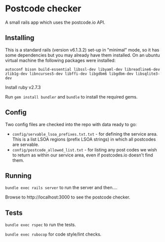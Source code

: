 # Postcode checker

A small rails app which uses the postcode.io API.

## Installing

This is a standard rails (version v6.1.3.2) set-up in "minimal" mode, so it has some dependencies but you may already have them installed. On an ubuntu virtual machine the following packages were installed:

`autoconf bison build-essential libssl-dev libyaml-dev libreadline6-dev zlib1g-dev libncurses5-dev libffi-dev libgdbm6 libgdbm-dev libsqlite3-dev`

Install ruby v2.7.3

Run `gem install bundler` and `bundle` to install the required gems.

## Config

Two config files are checked into the repo with data ready to go:

* `config/servable_lsoa_prefixes.txt.txt` - for defining the service area. This is a list LSOA regions (prefix LSOA strings) in which all postcodes are servable.
* `config/postcode_allowed_list.txt` - for listing any post codes we wish to return as within our service area, even if postcodes.io doesn't find them.

## Running

`bundle exec rails server` to run the server and then....

Browse to http://localhost:3000 to see the postcode checker.

## Tests

`bundle exec rspec` to run the tests.

`bundle exec rubocop` for code style/lint checks.
